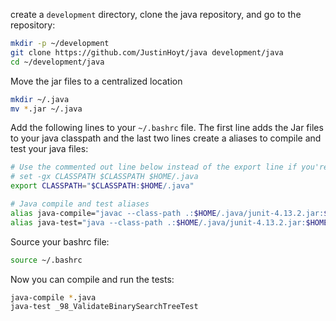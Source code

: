 create a `development` directory, clone the java repository, and go to the
repository:

```bash
mkdir -p ~/development
git clone https://github.com/JustinHoyt/java development/java
cd ~/development/java
```

Move the jar files to a centralized location

```bash
mkdir ~/.java
mv *.jar ~/.java
```

Add the following lines to your `~/.bashrc` file. The first line adds the Jar
files to your java classpath and the last two lines create a aliases to compile
and test your java files:

```bash
# Use the commented out line below instead of the export line if you're using fish
# set -gx CLASSPATH $CLASSPATH $HOME/.java
export CLASSPATH="$CLASSPATH:$HOME/.java"

# Java compile and test aliases
alias java-compile="javac --class-path .:$HOME/.java/junit-4.13.2.jar:$HOME/.java/hamcrest-core-1.3.jar"
alias java-test="java --class-path .:$HOME/.java/junit-4.13.2.jar:$HOME/.java/hamcrest-core-1.3.jar org.junit.runner.JUnitCore"
```

Source your bashrc file:

```bash
source ~/.bashrc
```

Now you can compile and run the tests:

```bash
java-compile *.java
java-test _98_ValidateBinarySearchTreeTest
```
